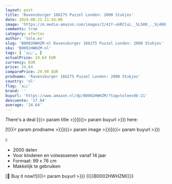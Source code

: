 ```yaml
---
layout: post
title: 'Ravensburger 166275 Puzzel Londen: 2000 Stukjes'
date: 2024-08-21 21:54:08
image: 'https://m.media-amazon.com/images/I/41Y-ukRCluL._SL500_._SL400_.jpg'
comments: true
category: ofertas
author: 'tole.es'
slug: 'B0002HWHZM-nl Ravensburger 166275 Puzzel Londen: 2000 Stukjes'
sku: 'B0002HWHZM-nl'
tags: [ '🇳🇱', ]
actualPrice: 24.64 EUR
currency: EUR
price: 24.64
comparePrice: 29.99 EUR
prodname: 'Ravensburger 166275 Puzzel Londen: 2000 Stukjes'
country: 'nl'
flag: '🇳🇱'
brand: ''
buyurl: 'https://www.amazon.nl/dp/B0002HWHZM/?tag=tolees0b-21'
descuento: '17.84'
average: '24.64'
---
```


There's a deal [{{< param title >}}]({{< param buyurl >}})  here:

[![{{< param prodname >}}]({{< param image >}})]({{< param buyurl >}})

ℹ️:

- 2000 delen
- Voor kinderen en volwassenen vanaf 14 jaar
- Formaat: 99 x 76 cm
- Makkelijk te gebruiken

[🛒 Buy it now!!]({{< param buyurl >}})
{{<world>}}B0002HWHZM{{</world>}}
